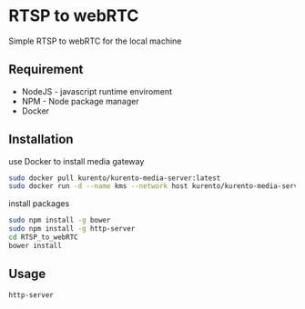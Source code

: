 # RTSP to webRTC

Simple RTSP to webRTC for the local machine

## Requirement

* NodeJS - javascript runtime enviroment
* NPM    - Node package manager
* Docker

## Installation

use Docker to install media gateway

```bash
sudo docker pull kurento/kurento-media-server:latest
sudo docker run -d --name kms --network host kurento/kurento-media-server:latest
```

install packages

```bash
sudo npm install -g bower
sudo npm install -g http-server
cd RTSP_to_webRTC
bower install
```

## Usage

```bash
http-server
```
